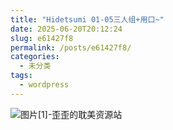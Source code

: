```yaml
---
title: "Hidetsumi 01-05三人组+用口~"
date: 2025-06-20T20:12:24
slug: e61427f8
permalink: /posts/e61427f8/
categories:
  - 未分类
tags:
  - wordpress
---
```


![图片[1]-歪歪的耽美资源站](/images/wp/e61427f8-b4ac1f66.jpg)
